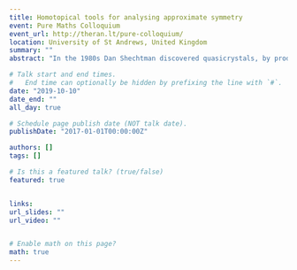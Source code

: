 ```yaml
---
title: Homotopical tools for analysing approximate symmetry
event: Pure Maths Colloquium
event_url: http://theran.lt/pure-colloquium/
location: University of St Andrews, United Kingdom
summary: ""
abstract: "In the 1980s Dan Shechtman discovered quasicrystals, by producing metal alloys whose electron diffraction patterns exhibited a great deal of structural order but also 5-fold rotational symmetry, precluding the periodically repeating arrangement of a regular crystal. Before this discovery, mathematically idealised infinite, aperiodic patterns had already been considered. For example, in the 60s the first aperiodic tile set was found by Berger in his resolution of Wang’s Domino Problem, and in the 70s Penrose discovered his famous aperiodic tilings. In this talk I will introduce the field of Aperiodic Order: the study of infinite tilings or point sets of Euclidean space which have a rich structure of approximate symmetries but few, if any, global symmetries. The classical study of periodic patterns is conducted through consideration of their space groups of global symmetries. Since aperiodic patterns lack global symmetry, new mathematical tools need to be introduced. I will explain how one defines associated moduli spaces of patterns, whose topological invariants turn out to be natural and important invariants of the original patterns. I will explain some key aspects of recent joint work with John Hunton, which incorporates their rotational and translational structure into this topological analysis."

# Talk start and end times.
#   End time can optionally be hidden by prefixing the line with `#`.
date: "2019-10-10"
date_end: ""
all_day: true

# Schedule page publish date (NOT talk date).
publishDate: "2017-01-01T00:00:00Z"

authors: []
tags: []

# Is this a featured talk? (true/false)
featured: true


links:
url_slides: ""
url_video: ""


# Enable math on this page?
math: true
---
```



